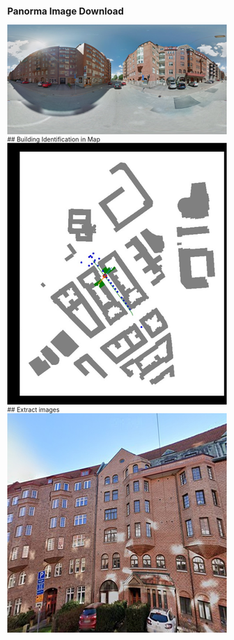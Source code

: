 ## Panorma Image Download
<img src="data/img/Panorama_image.jpg">
## Building Identification in Map
<img src="data/img/Image_map.jpg">
## Extract images
<img src="data/img_eq/0_270_158305448_tSSU2y8hzjibmMWkpqsNjg.jpg">


